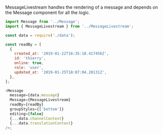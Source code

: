 MessageLivestream handles the rendering of a message and depends on the Message component for all the logic.

```js
import Message from '../Message';
import { MessageLivestream } from '../MessageLivestream';

const data = require('./data');

const readBy = [
  {
    created_at: '2019-01-22T16:35:18.417456Z',
    id: 'thierry',
    online: true,
    role: 'user',
    updated_at: '2019-01-25T18:07:04.20131Z',
  },
];

<Message
  message={data.message}
  Message={MessageLivestream}
  readBy={readBy}
  groupStyles={['bottom']}
  editing={false}
  {...data.channelContext}
  {...data.translationContext}
/>;
```
